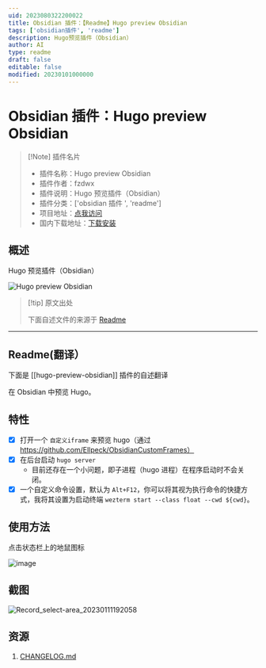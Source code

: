 ```yaml
---
uid: 2023080322200022
title: Obsidian 插件：【Readme】Hugo preview Obsidian
tags: ['obsidian插件', 'readme']
description: Hugo预览插件（Obsidian）
author: AI
type: readme
draft: false
editable: false
modified: 20230101000000
---
```


# Obsidian 插件：Hugo preview Obsidian

> [!Note] 插件名片
> - 插件名称：Hugo preview Obsidian
> - 插件作者：fzdwx
> - 插件说明：Hugo 预览插件（Obsidian）
> - 插件分类：['obsidian 插件 ', 'readme']
> - 项目地址：[点我访问](https://github.com/fzdwx/hugo-preview-obsidian)
> - 国内下载地址：[下载安装](https://pkmer.cn/products/plugin/pluginMarket/?hugo-preview-obsidian)

## 概述

Hugo 预览插件（Obsidian）

![Hugo preview Obsidian](https://cdn.pkmer.cn/covers/hugo-preview-obsidian.png!pkmer)

> [!tip] 原文出处
>
>下面自述文件的来源于 [Readme](https://ghproxy.net/https://raw.githubusercontent.com/fzdwx/hugo-preview-obsidian/main/README.md)
>

---

## Readme(翻译）

下面是 [[hugo-preview-obsidian]] 插件的自述翻译

在 Obsidian 中预览 Hugo。

## 特性

- [x] 打开一个 `自定义iframe` 来预览 hugo（通过<https://github.com/Ellpeck/ObsidianCustomFrames）>
- [x] 在后台启动 `hugo server`
	- 目前还存在一个小问题，即子进程（hugo 进程）在程序启动时不会关闭。
- [x] 一个自定义命令设置，默认为 `Alt+F12`，你可以将其视为执行命令的快捷方式，我将其设置为启动终端 `wezterm start --class float --cwd ${cwd}`。

## 使用方法

点击状态栏上的地鼠图标

![image](https://user-images.githubusercontent.com/65269574/211792531-e10b9d69-f109-4f75-aff6-1a8c132f8b40.png)

## 截图

![Record_select-area_20230111192058](https://user-images.githubusercontent.com/65269574/211794013-eab76237-433d-4b9f-bc22-0bb0e4c1fe28.gif)

## 资源

1. [CHANGELOG.md](CHANGELOG.md)



